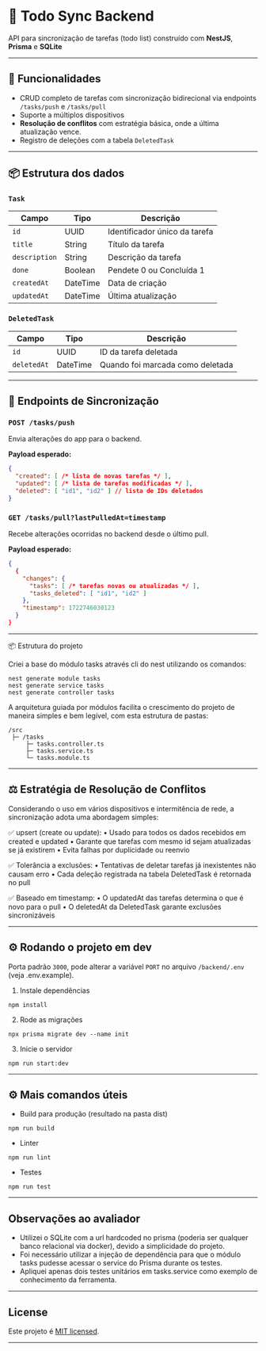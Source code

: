 # 📝 Todo Sync Backend

API para sincronização de tarefas (todo list) construído com **NestJS**, **Prisma** e **SQLite**

---

## 🚀 Funcionalidades

- CRUD completo de tarefas com sincronização bidirecional via endpoints `/tasks/push` e `/tasks/pull`
- Suporte a múltiplos dispositivos
- **Resolução de conflitos** com estratégia básica, onde a última atualização vence.
- Registro de deleções com a tabela `DeletedTask`

---

## 📦 Estrutura dos dados

### `Task`
| Campo        | Tipo     | Descrição                       |
|--------------|----------|---------------------------------|
| `id`         | UUID     | Identificador único da tarefa   |
| `title`      | String   | Título da tarefa                |
| `description`| String   | Descrição da tarefa             |
| `done`       | Boolean  | Pendete 0 ou Concluída 1        |
| `createdAt`  | DateTime | Data de criação                 |
| `updatedAt`  | DateTime | Última atualização              |

### `DeletedTask`
| Campo       | Tipo     | Descrição                       |
|-------------|----------|---------------------------------|
| `id`        | UUID     | ID da tarefa deletada           |
| `deletedAt` | DateTime | Quando foi marcada como deletada|

---

## 🔄 Endpoints de Sincronização

### `POST /tasks/push`

Envia alterações do app para o backend.

**Payload esperado:**
```json
{
  "created": [ /* lista de novas tarefas */ ],
  "updated": [ /* lista de tarefas modificadas */ ],
  "deleted": [ "id1", "id2" ] // lista de IDs deletados
}
```

### `GET /tasks/pull?lastPulledAt=timestamp`

Recebe alterações ocorridas no backend desde o último pull.

**Payload esperado:**
```json
{
  {
    "changes": {
      "tasks": [ /* tarefas novas ou atualizadas */ ],
      "tasks_deleted": [ "id1", "id2" ]
    },
    "timestamp": 1722746030123
  }
}
```

---

📦 Estrutura do projeto

Criei a base do módulo tasks através cli do nest utilizando os comandos:

```
nest generate module tasks
nest generate service tasks
nest generate controller tasks
```

A arquitetura guiada por módulos facilita o crescimento do projeto de maneira simples e bem legível, com esta estrutura de pastas:
```
/src
 ├─ /tasks
     ├─ tasks.controller.ts
     ├─ tasks.service.ts
     └─ tasks.module.ts
```

---

## ⚖️ Estratégia de Resolução de Conflitos

Considerando o uso em vários dispositivos e intermitência de rede, a sincronização adota uma abordagem simples:

✅ upsert (create ou update):
	•	Usado para todos os dados recebidos em created e updated
	•	Garante que tarefas com mesmo id sejam atualizadas se já existirem
	•	Evita falhas por duplicidade ou reenvio

✅ Tolerância a exclusões:
	•	Tentativas de deletar tarefas já inexistentes não causam erro
	•	Cada deleção registrada na tabela DeletedTask é retornada no pull

✅ Baseado em timestamp:
	•	O updatedAt das tarefas determina o que é novo para o pull
	•	O deletedAt da DeletedTask garante exclusões sincronizáveis

---

## ⚙️ Rodando o projeto em dev

Porta padrão `3000`, pode alterar a variável `PORT` no arquivo `/backend/.env` (veja .env.example).

1. Instale dependências
```
npm install
```

2. Rode as migrações
```
npx prisma migrate dev --name init
```

3. Inicie o servidor
```
npm run start:dev
```
---

## ⚙️ Mais comandos úteis

* Build para produção (resultado na pasta dist)
```
npm run build
```

* Linter
```
npm run lint
```

* Testes
```
npm run test
```

---

## Observações ao avaliador

* Utilizei o SQLite com a url hardcoded no prisma (poderia ser qualquer banco relacional via docker), devido a simplicidade do projeto.
* Foi necessário utilizar a injeção de dependência para que o módulo tasks pudesse acessar o service do Prisma durante os testes.
* Apliquei apenas dois testes unitários em tasks.service como exemplo de conhecimento da ferramenta.

---

## License

Este projeto é [MIT licensed](https://github.com/wvinim/challenge-todo-of/blob/main/LICENSE).

---
